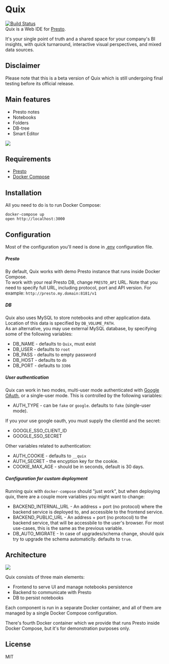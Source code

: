 # Quix
[![Build Status](https://travis-ci.com/wix-incubator/quix.svg?branch=master)](https://travis-ci.com/wix-incubator/quix)
<br />
Quix is a Web IDE for [Presto](https://prestosql.io).

It's your single point of truth and a shared space for your company's BI insights, with quick turnaround, interactive visual perspectives, and mixed data sources.<br />

## Disclaimer
Please note that this is a beta version of Quix which is still undergoing final testing before its official release.

## Main features

* Presto notes
* Notebooks
* Folders
* DB-tree
* Smart Editor

![](docs/flow.gif)

## Requirements
* [Presto](https://prestosql.io)
* [Docker Compose](https://docs.docker.com/compose/install/)

 
## Installation

All you need to do is to run Docker Compose:
```
docker-compose up
open http://localhost:3000
```

## Configuration

Most of the configuration you'll need is done in [.env](./.env) configuration file. <br />

##### Presto
By default, Quix works with demo Presto instance that runs inside Docker Compose. <br />
To work with your real Presto DB, change `PRESTO_API` URL.
Note that you need to specify full URL, including protocol, port and API version. For example: `http://presto.my.domain:8181/v1`

##### DB
Quix also uses MySQL to store notebooks and other application data. Location of this data is specified by `DB_VOLUME_PATH`. <br />
As an alternative, you may use external MySQL database, by specifying some of the following variables:

* DB_NAME - defaults to `Quix`, must exist
* DB_USER - defaults to `root`
* DB_PASS - defaults to empty password
* DB_HOST - defaults to `db`
* DB_PORT - defaults to `3306`

##### User authentication
Quix can work in two modes, multi-user mode authenticated with [Google OAuth](https://console.developers.google.com/apis/credentials), or a single-user mode. This is controlled by the following variables:
* AUTH_TYPE - can be `fake` or `google`. defaults to `fake` (single-user mode).

If you your use google oauth, you must supply the clientId and the secret:
* GOOGLE_SSO_CLIENT_ID
* GOOGLE_SSO_SECRET

Other variables related to authentication:
* AUTH_COOKIE - defaults to `__quix`
* AUTH_SECRET - the encyption key for the cookie.
* COOKIE_MAX_AGE - should be in seconds, default is 30 days.


##### Configuration for custom deployment
Running quix with `docker-compose` should "just work", but when deploying quix, there are a couple more variables you might want to change:

* BACKEND_INTERNAL_URL - An address + port (no protocol) where the backend service is deployed to, and accessible to the frontend service.
* BACKEND_PUBLIC_URL - An address + port (no protocol) to the backend service, that will be accessbile to the user's browser. For most use-cases, this is the same as the previous variable.
* DB_AUTO_MIGRATE - In case of upgrades/schema change, should quix try to upgrade the schema automaticlly. defaults to `true`.

## Architecture

![](docs/architecture.png)

Quix consists of three main elements:

* Frontend to serve UI and manage notebooks persistence
* Backend to communicate with Presto
* DB to persist notebooks

Each component is run in a separate Docker container, and all of them are managed by a single Docker Compose configuration. 

There's fourth Docker container which we provide that runs Presto inside Docker Compose, but it's for demonstration purposes only.

## License
MIT
